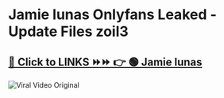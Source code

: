 
 # Jamie lunas Onlyfans Leaked - Update Files zoil3

## <h2><a href="https://clipsfans.com/Jamie_lunas&ref=git">🔗 Click to LINKS ⏩⏩ 👉 🟢 Jamie lunas </a></h2>

<a href="https://clipsfans.com/Jamie_lunas&ref=git" rel="nofollow" data-target="animated-image.originalLink"><img src="https://i.ibb.co.com/xMMVF88/686577567.gif" alt="Viral Video Original" style="max-width: 100%; display: inline-block;" data-target="animated-image.originalImage"></a>

